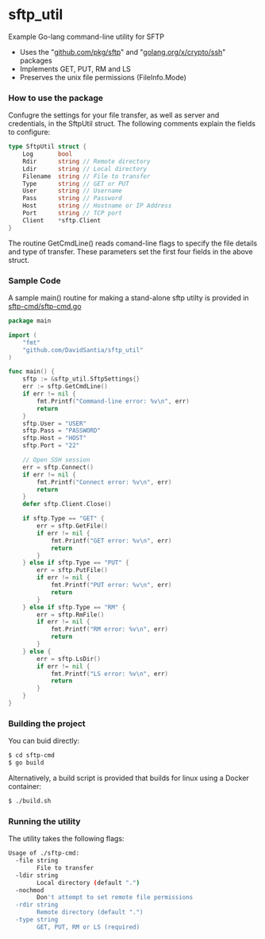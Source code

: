 # sftp_util
Example Go-lang command-line utility for SFTP
* Uses the "[github.com/pkg/sftp](https://godoc.org/github.com/pkg/sftp)" and "[golang.org/x/crypto/ssh](https://godoc.org/github.com/pkg/sftp)" packages
* Implements GET, PUT, RM and LS
* Preserves the unix file permissions (FileInfo.Mode)

### How to use the package
Confugre the settings for your file transfer, as well as server and credentials, in the SftpUtil struct.  The following comments explain the fields to configure:
```go
type SftpUtil struct {
	Log       bool
	Rdir      string // Remote directory
	Ldir      string // Local directory
	Filename  string // File to transfer
	Type      string // GET or PUT
	User      string // Username
	Pass      string // Password
	Host      string // Hostname or IP Address
	Port      string // TCP port
	Client    *sftp.Client
}
```
The routine GetCmdLine() reads comand-line flags to specify the file details and type of transfer. These parameters set the first four fields in the above struct.

### Sample Code
A sample main() routine for making a stand-alone sftp utilty is provided in [sftp-cmd/sftp-cmd.go](https://github.com/DavidSantia/sftp_util/blob/master/sftp-cmd/sftp-cmd.go)

```go
package main

import (
	"fmt"
	"github.com/DavidSantia/sftp_util"
)

func main() {
	sftp := &sftp_util.SftpSettings{}
	err := sftp.GetCmdLine()
	if err != nil {
		fmt.Printf("Command-line error: %v\n", err)
		return
	}
	sftp.User = "USER"
	sftp.Pass = "PASSWORD"
	sftp.Host = "HOST"
	sftp.Port = "22"

	// Open SSH session
	err = sftp.Connect()
	if err != nil {
		fmt.Printf("Connect error: %v\n", err)
		return
	}
	defer sftp.Client.Close()

	if sftp.Type == "GET" {
		err = sftp.GetFile()
		if err != nil {
			fmt.Printf("GET error: %v\n", err)
			return
		}
	} else if sftp.Type == "PUT" {
		err = sftp.PutFile()
		if err != nil {
			fmt.Printf("PUT error: %v\n", err)
			return
		}
	} else if sftp.Type == "RM" {
		err = sftp.RmFile()
		if err != nil {
			fmt.Printf("RM error: %v\n", err)
			return
		}
	} else {
		err = sftp.LsDir()
		if err != nil {
			fmt.Printf("LS error: %v\n", err)
			return
		}
	}
}
```

### Building the project
You can buid directly:
```sh
$ cd sftp-cmd
$ go build
```

Alternatively, a build script is provided that builds for linux using a Docker container:
```sh
$ ./build.sh
```

### Running the utility
The utility takes the following flags:
```sh
Usage of ./sftp-cmd:
  -file string
    	File to transfer
  -ldir string
    	Local directory (default ".")
  -nochmod
    	Don't attempt to set remote file permissions
  -rdir string
    	Remote directory (default ".")
  -type string
    	GET, PUT, RM or LS (required)
```
